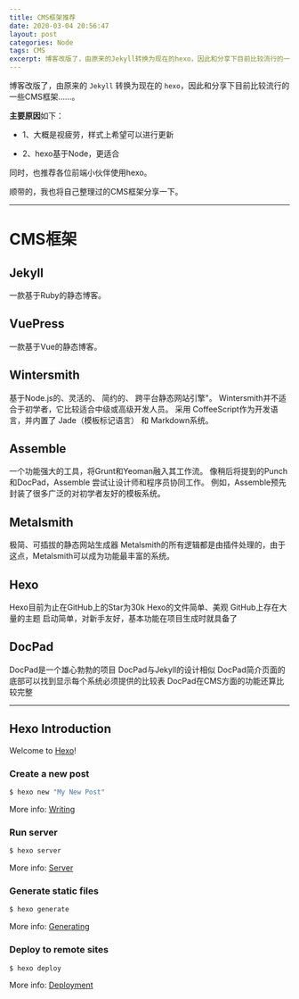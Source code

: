 ```yaml
---
title: CMS框架推荐
date: 2020-03-04 20:56:47
layout: post
categories: Node
tags: CMS
excerpt: 博客改版了，由原来的Jekyll转换为现在的hexo，因此和分享下目前比较流行的一些CMS框架......
---
```


博客改版了，由原来的 `Jekyll` 转换为现在的 `hexo`，因此和分享下目前比较流行的一些CMS框架......。

**主要原因**如下：

- 1、大概是视疲劳，样式上希望可以进行更新

- 2、hexo基于Node，更适合

同时，也推荐各位前端小伙伴使用hexo。

顺带的，我也将自己整理过的CMS框架分享一下。

---------------------------------------

# CMS框架

## Jekyll

一款基于Ruby的静态博客。

## VuePress

一款基于Vue的静态博客。

## Wintersmith

基于Node.js的、灵活的、 简约的、 跨平台静态网站引擎"。
Wintersmith并不适合于初学者，它比较适合中级或高级开发人员。
采用 CoffeeScript作为开发语言，并内置了 Jade（模板标记语言） 和 Markdown系统。

## Assemble

一个功能强大的工具，将Grunt和Yeoman融入其工作流。
像稍后将提到的Punch和DocPad，Assemble 尝试让设计师和程序员协同工作。
例如，Assemble预先封装了很多广泛的对初学者友好的模板系统。

## Metalsmith

极简、可插拔的静态网站生成器
Metalsmith的所有逻辑都是由插件处理的，由于这点，Metalsmith可以成为功能最丰富的系统。

## Hexo

Hexo目前为止在GitHub上的Star为30k
Hexo的文件简单、美观
GitHub上存在大量的主题
启动简单，对新手友好，基本功能在项目生成时就具备了

## DocPad

DocPad是一个雄心勃勃的项目
DocPad与Jekyll的设计相似
DocPad简介页面的底部可以找到显示每个系统必须提供的比较表
DocPad在CMS方面的功能还算比较完整

---------------------------------------

## Hexo Introduction

Welcome to [Hexo](https://hexo.io/)!

### Create a new post

``` bash
$ hexo new "My New Post"
```

More info: [Writing](https://hexo.io/docs/writing.html)

### Run server

``` bash
$ hexo server
```

More info: [Server](https://hexo.io/docs/server.html)

### Generate static files

``` bash
$ hexo generate
```

More info: [Generating](https://hexo.io/docs/generating.html)

### Deploy to remote sites

``` bash
$ hexo deploy
```

More info: [Deployment](https://hexo.io/docs/one-command-deployment.html)
